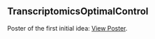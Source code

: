 ## TranscriptomicsOptimalControl

<object data="https://drive.google.com/file/d/1qAm9FilGrTRBrnC2Zst8jnAvPwzBB4pr/view?usp=sharing" type="application/pdf"> 
    <p>Poster of the first initial idea: <a href="https://drive.google.com/file/d/1qAm9FilGrTRBrnC2Zst8jnAvPwzBB4pr/view?usp=sharing">View Poster</a>.</p>
</object>


